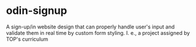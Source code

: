 # odin-signup
A sign-up/in website design that can properly handle user's input and validate them in real time by custom form styling. I. e., a project assigned by TOP's curriculum
